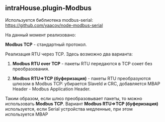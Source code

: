 
## intraHouse.plugin-Modbus

Используется библиотека modbus-serial: https://github.com/yaacov/node-modbus-serial

На данный момент реализовано:

**Modbus TCP** - стандартный протокол.

Реализация RTU через TCP. Здесь возможно два варианта:

1. **Modbus RTU over TCP** - пакеты RTU передаются в TCP сокет без преобразования.
   
2. **Modbus RTU=>TCP (буферизация)** - пакеты RTU преобразуются шлюзом в Modbus TCP: убирается SlaveId и CRC, добавляется MBAP Header - Modbus Application Header. 

Таким образом, если шлюз преобразовывает пакеты, то можно использовать **Modbus TCP**. 
Вариант  **Modbus RTU=>TCP (буферизация)** используется, если Serial устройства медленные, при этом используется MBAP 

